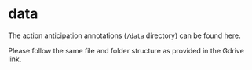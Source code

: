 # data

The action anticipation annotations (`/data` directory) can be found [here](https://drive.google.com/drive/folders/1i_JsDmFt_sQ1T5ohEPAkCyyUkrJnY-rL). 

Please follow the same file and folder structure as provided in the Gdrive link.
